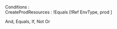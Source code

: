  Conditions :   
   CreateProdResources : !Equals [!Ref EnvType, prod ]   
   
And, Equals, If, Not Or   
